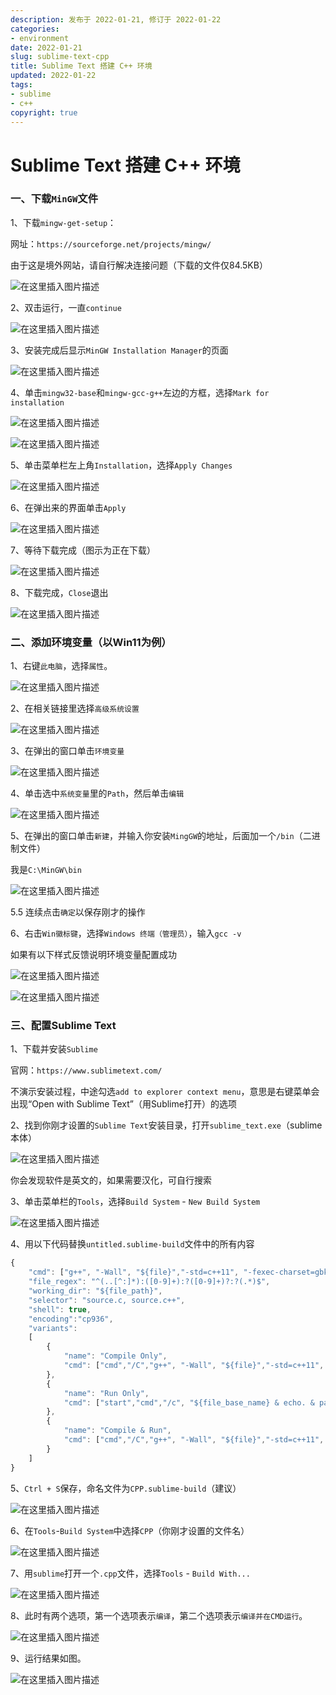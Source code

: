 ```yaml
---
description: 发布于 2022-01-21, 修订于 2022-01-22
categories:
- environment
date: 2022-01-21
slug: sublime-text-cpp
title: Sublime Text 搭建 C++ 环境
updated: 2022-01-22
tags:
- sublime
- c++
copyright: true
---
```


# Sublime Text 搭建 C++ 环境

### 一、下载`MinGW`文件

1、下载`mingw-get-setup`：

网址：`https://sourceforge.net/projects/mingw/`

由于这是境外网站，请自行解决连接问题（下载的文件仅84.5KB）

![在这里插入图片描述](https://media.opennet.top/i/2023/01/05/63b6caef3cbc2.png)

2、双击运行，一直`continue`

![在这里插入图片描述](https://media.opennet.top/i/2023/01/05/63b6caf0ee7e3.png)

3、安装完成后显示`MinGW Installation Manager`的页面

![在这里插入图片描述](https://media.opennet.top/i/2023/01/05/63b6caf25fc9a.png)

4、单击`mingw32-base`和`mingw-gcc-g++`左边的方框，选择`Mark for installation`

![在这里插入图片描述](https://media.opennet.top/i/2023/01/05/63b6caf33e566.png)

![在这里插入图片描述](https://media.opennet.top/i/2023/01/05/63b6caf413447.png)

5、单击菜单栏左上角`Installation`，选择`Apply Changes`

![在这里插入图片描述](https://media.opennet.top/i/2023/01/05/63b6caf4c9d56.png)

6、在弹出来的界面单击`Apply`

![在这里插入图片描述](https://media.opennet.top/i/2023/01/05/63b6caf5e9550.png)

7、等待下载完成（图示为正在下载）

![在这里插入图片描述](https://media.opennet.top/i/2023/01/05/63b6caf6e294b.png)

8、下载完成，`Close`退出

![在这里插入图片描述](https://media.opennet.top/i/2023/01/05/63b6caf85a924.png)

### 二、添加环境变量（以Win11为例）

1、右键`此电脑`，选择`属性`。

![在这里插入图片描述](https://media.opennet.top/i/2023/01/05/63b6cafa1a01a.png)

2、在相关链接里选择`高级系统设置`

![在这里插入图片描述](https://media.opennet.top/i/2023/01/05/63b6cafb9f9ca.png)

3、在弹出的窗口单击`环境变量`

![在这里插入图片描述](https://media.opennet.top/i/2023/01/05/63b6cafd701c6.png)

4、单击选中`系统变量`里的`Path`，然后单击`编辑`

![在这里插入图片描述](https://media.opennet.top/i/2023/01/05/63b6cafeb921e.png)

5、在弹出的窗口单击`新建`，并输入你安装`MingGW`的地址，后面加一个`/bin`（二进制文件）

我是`C:\MinGW\bin`

![在这里插入图片描述](https://media.opennet.top/i/2023/01/05/63b6cb0015142.png)

5.5 连续点击`确定`以保存刚才的操作

6、右击`Win徽标键`，选择`Windows 终端（管理员）`，输入`gcc -v`

如果有以下样式反馈说明环境变量配置成功

![在这里插入图片描述](https://media.opennet.top/i/2023/01/05/63b6cb015b212.png)

![在这里插入图片描述](https://media.opennet.top/i/2023/01/05/63b6cb030d173.png)

### 三、配置Sublime Text

1、下载并安装`Sublime`

官网：`https://www.sublimetext.com/`

不演示安装过程，中途勾选`add to explorer context menu`，意思是右键菜单会出现“Open with Sublime Text”（用Sublime打开）的选项

2、找到你刚才设置的`Sublime Text`安装目录，打开`sublime_text.exe`（sublime本体）

![在这里插入图片描述](https://media.opennet.top/i/2023/01/05/63b6cb0460dcc.png)

你会发现软件是英文的，如果需要汉化，可自行搜索

3、单击菜单栏的`Tools`，选择`Build System` - `New Build System`

![在这里插入图片描述](https://media.opennet.top/i/2023/01/05/63b6cb057014c.png)

4、用以下代码替换`untitled.sublime-build`文件中的所有内容

```javascript
{
	"cmd": ["g++", "-Wall", "${file}","-std=c++11", "-fexec-charset=gbk", "-o","${file_path}/${file_base_name}"],
	"file_regex": "^(..[^:]*):([0-9]+):?([0-9]+)?:?(.*)$",
	"working_dir": "${file_path}",
	"selector": "source.c, source.c++",
	"shell": true,
	"encoding":"cp936",
	"variants":
	[
		{
			"name": "Compile Only",
			"cmd": ["cmd","/C","g++", "-Wall", "${file}","-std=c++11", "-fexec-charset=gbk", "-o","${file_path}/${file_base_name}"],
		},
		{
			"name": "Run Only",
			"cmd": ["start","cmd","/c", "${file_base_name} & echo. & pause"],
		},
		{
			"name": "Compile & Run",
			"cmd": ["cmd","/C","g++", "-Wall", "${file}","-std=c++11", "-fexec-charset=gbk", "-o","${file_path}/${file_base_name}", "&&","start","cmd","/c", "${file_base_name} & echo. & pause"],
		}
	]
}
```

5、`Ctrl + S`保存，命名文件为`CPP.sublime-build`（建议）

![在这里插入图片描述](https://media.opennet.top/i/2023/01/05/63b6cb06d62e0.png)

6、在`Tools`-`Build System`中选择`CPP`（你刚才设置的文件名）

![在这里插入图片描述](https://media.opennet.top/i/2023/01/05/63b6cb08624f8.png)

7、用`sublime`打开一个`.cpp`文件，选择`Tools` - `Build With...`

![在这里插入图片描述](https://media.opennet.top/i/2023/01/05/63b6cb09880af.png)

8、此时有两个选项，第一个选项表示`编译`，第二个选项表示`编译并在CMD运行`。

![在这里插入图片描述](https://media.opennet.top/i/2023/01/05/63b6cb0a5a4e0.png)

9、运行结果如图。

![在这里插入图片描述](https://media.opennet.top/i/2023/01/05/63b6cb0c2e018.png)

